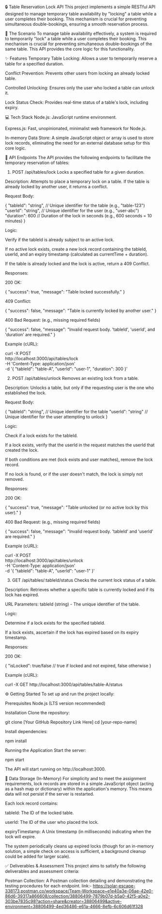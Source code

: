 🔒 Table Reservation Lock API
This project implements a simple RESTful API designed to manage temporary table availability by "locking" a table while a user completes their booking. This mechanism is crucial for preventing simultaneous double-bookings, ensuring a smooth reservation process.

🎯 The Scenario
To manage table availability effectively, a system is required to temporarily "lock" a table while a user completes their booking. This mechanism is crucial for preventing simultaneous double-bookings of the same table. This API provides the core logic for this functionality.

✨ Features
Temporary Table Locking: Allows a user to temporarily reserve a table for a specified duration.

Conflict Prevention: Prevents other users from locking an already locked table.

Controlled Unlocking: Ensures only the user who locked a table can unlock it.

Lock Status Check: Provides real-time status of a table's lock, including expiry.

💻 Tech Stack
Node.js: JavaScript runtime environment.

Express.js: Fast, unopinionated, minimalist web framework for Node.js.

In-memory Data Store: A simple JavaScript object or array is used to store lock records, eliminating the need for an external database setup for this core logic.

🚀 API Endpoints
The API provides the following endpoints to facilitate the temporary reservation of tables:

1. POST /api/tables/lock
Locks a specified table for a given duration.

Description: Attempts to place a temporary lock on a table. If the table is already locked by another user, it returns a conflict.

Request Body:

{
  "tableId": "string",  // Unique identifier for the table (e.g., "table-123")
  "userId": "string",   // Unique identifier for the user (e.g., "user-abc")
  "duration": 600       // Duration of the lock in seconds (e.g., 600 seconds = 10 minutes)
}

Logic:

Verify if the tableId is already subject to an active lock.

If no active lock exists, create a new lock record containing the tableId, userId, and an expiry timestamp (calculated as currentTime + duration).

If the table is already locked and the lock is active, return a 409 Conflict.

Responses:

200 OK:

{
  "success": true,
  "message": "Table locked successfully."
}

409 Conflict:

{
  "success": false,
  "message": "Table is currently locked by another user."
}

400 Bad Request: (e.g., missing required fields)

{
  "success": false,
  "message": "Invalid request body. 'tableId', 'userId', and 'duration' are required."
}

Example (cURL):

curl -X POST \
  http://localhost:3000/api/tables/lock \
  -H 'Content-Type: application/json' \
  -d '{
    "tableId": "table-A",
    "userId": "user-1",
    "duration": 300
  }'

2. POST /api/tables/unlock
Removes an existing lock from a table.

Description: Unlocks a table, but only if the requesting user is the one who established the lock.

Request Body:

{
  "tableId": "string", // Unique identifier for the table
  "userId": "string"   // Unique identifier for the user attempting to unlock
}

Logic:

Check if a lock exists for the tableId.

If a lock exists, verify that the userId in the request matches the userId that created the lock.

If both conditions are met (lock exists and user matches), remove the lock record.

If no lock is found, or if the user doesn't match, the lock is simply not removed.

Responses:

200 OK:

{
  "success": true,
  "message": "Table unlocked (or no active lock by this user)."
}

400 Bad Request: (e.g., missing required fields)

{
  "success": false,
  "message": "Invalid request body. 'tableId' and 'userId' are required."
}

Example (cURL):

curl -X POST \
  http://localhost:3000/api/tables/unlock \
  -H 'Content-Type: application/json' \
  -d '{
    "tableId": "table-A",
    "userId": "user-1"
  }'

3. GET /api/tables/:tableId/status
Checks the current lock status of a table.

Description: Retrieves whether a specific table is currently locked and if its lock has expired.

URL Parameters: tableId (string) - The unique identifier of the table.

Logic:

Determine if a lock exists for the specified tableId.

If a lock exists, ascertain if the lock has expired based on its expiry timestamp.

Responses:

200 OK:

{
  "isLocked": true/false // true if locked and not expired, false otherwise
}

Example (cURL):

curl -X GET http://localhost:3000/api/tables/table-A/status

⚙️ Getting Started
To set up and run the project locally:

Prerequisites
Node.js (LTS version recommended)

Installation
Clone the repository:

git clone [Your GitHub Repository Link Here]
cd [your-repo-name]

Install dependencies:

npm install

Running the Application
Start the server:

npm start

The API will start running on http://localhost:3000.

💾 Data Storage (In-Memory)
For simplicity and to meet the assignment requirements, lock records are stored in a simple JavaScript object (acting as a hash map or dictionary) within the application's memory. This means data will not persist if the server is restarted.

Each lock record contains:

tableId: The ID of the locked table.

userId: The ID of the user who placed the lock.

expiryTimestamp: A Unix timestamp (in milliseconds) indicating when the lock will expire.

The system periodically cleans up expired locks (though for an in-memory solution, a simple check on access is sufficient, a background cleanup could be added for larger scale).

✅ Deliverables & Assessment
This project aims to satisfy the following deliverables and assessment criteria:


Postman Collection: A Postman collection detailing and demonstrating the testing procedures for each endpoint.
link:- https://solar-escape-338173.postman.co/workspace/Team-Workspace~e1e40a3e-06ae-42e0-86d6-39317a866608/collection/38806499-7879b07d-b5a0-42f5-a0e2-303be7835c98?action=share&creator=38806499&active-environment=38806499-4ed36486-e61a-4666-8efb-6c606d61f328

